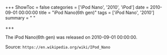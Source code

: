 +++
ShowToc = false
categories = ['iPod Nano', '2010', 'iPod']
date = 2010-09-01 00:00:00
title = "iPod Nano(6th gen)"
tags = ['iPod Nano', '2010']
summary = " "

+++

The iPod Nano(6th gen) was released on 2010-09-01 00:00:00.

Source: `https://en.wikipedia.org/wiki/IPod_Nano`


